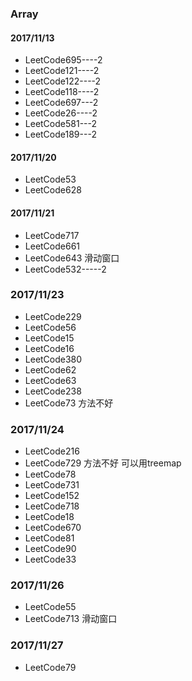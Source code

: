 ### Array

#### 2017/11/13

* LeetCode695----2
* LeetCode121----2
* LeetCode122----2
* LeetCode118----2
* LeetCode697---2
* LeetCode26----2
* LeetCode581---2
* LeetCode189---2


#### 2017/11/20

* LeetCode53
* LeetCode628


#### 2017/11/21

* LeetCode717
* LeetCode661
* LeetCode643  滑动窗口
* LeetCode532-----2

### 2017/11/23

* LeetCode229
* LeetCode56
* LeetCode15
* LeetCode16
* LeetCode380
* LeetCode62
* LeetCode63
* LeetCode238
* LeetCode73 方法不好


### 2017/11/24

* LeetCode216
* LeetCode729 方法不好 可以用treemap
* LeetCode78
* LeetCode731
* LeetCode152
* LeetCode718
* LeetCode18
* LeetCode670
* LeetCode81
* LeetCode90
* LeetCode33

### 2017/11/26

* LeetCode55
* LeetCode713  滑动窗口

### 2017/11/27

* LeetCode79